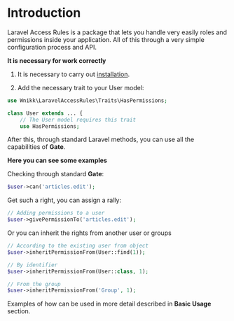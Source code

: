 # Introduction

Laravel Access Rules is a package that lets you handle very easily roles and permissions inside your application. All of this through a very simple configuration process and API.

**It is necessary for work correctly**

1. It is necessary to carry out [installation](https://github.com/wnikk/laravel-access-rules/blob/master/docs/installation.md).

2. Add the necessary trait to your User model:

```php
use Wnikk\LaravelAccessRules\Traits\HasPermissions;

class User extends ... {
    // The User model requires this trait
    use HasPermissions;
```

After this, through standard Laravel methods, you can use all the capabilities of **Gate**.

**Here you can see some examples**

Checking through standard **Gate**:
```php
$user->can('articles.edit');
```

Get such a right, you can assign a rally:

```php
// Adding permissions to a user
$user->givePermissionTo('articles.edit');
```

Or you can inherit the rights from another user or groups

```php
// According to the existing user from object
$user->inheritPermissionFrom(User::find(1));

// By identifier
$user->inheritPermissionFrom(User::class, 1);

// From the group
$user->inheritPermissionFrom('Group', 1);
```

Examples of how can be used in more detail described in **Basic Usage** section.
